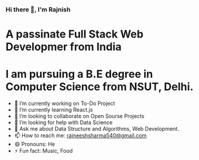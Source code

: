 ### Hi there 👋, I'm Rajnish
# A passinate Full Stack Web Developmer from India
# I am pursuing a B.E degree in Computer Science from NSUT, Delhi.


- 🔭 I’m currently working on To-Do Project
- 🌱 I’m currently learning React.js
- 👯 I’m looking to collaborate on Open Sourse Projects
- 🤔 I’m looking for help with Data Science
- 💬 Ask me about Data Structure and Algorithms, Web Development.
- 📫 How to reach me: rajneeshsharma540@gmail.com
- 😄 Pronouns: He
- ⚡ Fun fact: Music, Food

